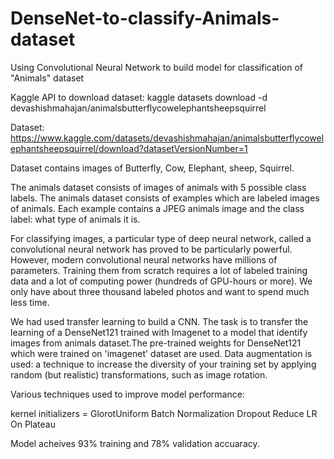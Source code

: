 # DenseNet-to-classify-Animals-dataset
Using Convolutional Neural Network to build model for classification of "Animals" dataset

Kaggle API to download dataset:
kaggle datasets download -d devashishmahajan/animalsbutterflycowelephantsheepsquirrel

Dataset:
https://www.kaggle.com/datasets/devashishmahajan/animalsbutterflycowelephantsheepsquirrel/download?datasetVersionNumber=1

Dataset contains images of Butterfly, Cow, Elephant, sheep, Squirrel.


The animals dataset consists of images of animals with 5 possible class labels. The animals dataset consists of examples which are labeled images of animals. Each example contains a JPEG animals image and the class label: what type of animals it is.

For classifying images, a particular type of deep neural network, called a convolutional neural network has proved to be particularly powerful. However, modern convolutional neural networks have millions of parameters. Training them from scratch requires a lot of labeled training data and a lot of computing power (hundreds of GPU-hours or more). We only have about three thousand labeled photos and want to spend much less time.

We had used transfer learning to build a CNN. The task is to transfer the learning of a DenseNet121 trained with Imagenet to a model that identify images from animals dataset.The pre-trained weights for DenseNet121 which were trained on 'imagenet' dataset are used. Data augmentation is used: a technique to increase the diversity of your training set by applying random (but realistic) transformations, such as image rotation. 

Various techniques used to improve model performance:

kernel initializers = GlorotUniform
Batch Normalization
Dropout
Reduce LR On Plateau

Model acheives 93% training and 78% validation accuaracy.



